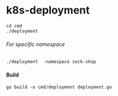 # k8s-deployment

```
cd cmd
./deployment
```


###### For specific namespace 
```
./deployment  -namespace sock-shop
```

#### Build
```
go build -o cmd/deployment deployment.go  
```
